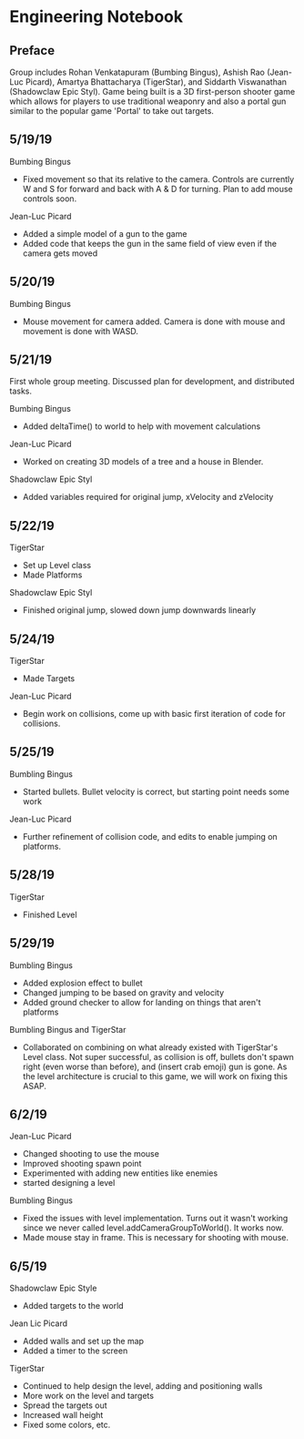 # Engineering Notebook

## Preface

Group includes Rohan Venkatapuram (Bumbing Bingus), Ashish Rao (Jean-Luc Picard), Amartya Bhattacharya (TigerStar), and 
Siddarth Viswanathan (Shadowclaw Epic Styl). 
Game being built is a 3D first-person shooter game which allows for players to use traditional weaponry 
and also a portal gun similar to the popular game 'Portal' to take out targets.

## 5/19/19

Bumbing Bingus
* Fixed movement so that its relative to the camera. Controls are currently W and S for forward and back with A & D
for turning. Plan to add mouse controls soon.

Jean-Luc Picard
* Added a simple model of a gun to the game
* Added code that keeps the gun in the same field of view even if the camera gets moved

## 5/20/19

Bumbing Bingus
* Mouse movement for camera added. Camera is done with mouse and movement is done with WASD.

## 5/21/19
First whole group meeting. Discussed plan for development, and distributed tasks.

Bumbing Bingus
* Added deltaTime() to world to help with movement calculations

Jean-Luc Picard
* Worked on creating 3D models of a tree and a house in Blender. 

Shadowclaw Epic Styl
* Added variables required for original jump, xVelocity and zVelocity
## 5/22/19

TigerStar
* Set up Level class
* Made Platforms

Shadowclaw Epic Styl
* Finished original jump, slowed down jump downwards linearly
## 5/24/19

TigerStar
* Made Targets

Jean-Luc Picard
* Begin work on collisions, come up with basic first iteration of code for collisions.

## 5/25/19

Bumbling Bingus
* Started bullets. Bullet velocity is correct, but starting point needs some work

Jean-Luc Picard
* Further refinement of collision code, and edits to enable jumping on platforms.

## 5/28/19

TigerStar
* Finished Level 

## 5/29/19

Bumbling Bingus
* Added explosion effect to bullet 
* Changed jumping to be based on gravity and velocity
* Added ground checker to allow for landing on things that aren't platforms

Bumbling Bingus and TigerStar
* Collaborated on combining on what already existed with TigerStar's
Level class. Not super successful, as collision is off, bullets don't spawn right
(even worse than before), and (insert crab emoji) gun is gone. As
the level architecture is crucial to this game, we will work on fixing this
ASAP.

## 6/2/19

Jean-Luc Picard
* Changed shooting to use the mouse
* Improved shooting spawn point
* Experimented with adding new entities like enemies
* started designing a level

Bumbling Bingus
* Fixed the issues with level implementation. Turns out it wasn't working
since we never called level.addCameraGroupToWorld(). It works now.
* Made mouse stay in frame. This is necessary for shooting with mouse.


## 6/5/19
Shadowclaw Epic Style
* Added targets to the world

Jean Lic Picard
* Added walls and set up the map
* Added a timer to the screen

TigerStar
* Continued to help design the level, adding and positioning walls
* More work on the level and targets
* Spread the targets out
* Increased wall height
* Fixed some colors, etc.
